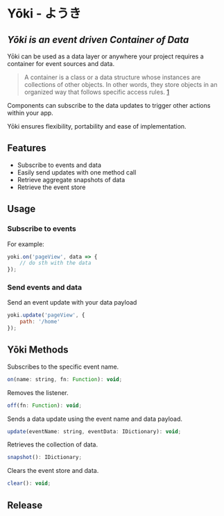 # Yōki - ようき
## _Yōki is an event driven Container of Data_
Yōki can be used as a data layer or anywhere your project requires a container for event sources and data.

> A container is a class or a data structure whose instances are collections of other objects. In other words, they store objects in an organized way that follows specific access rules. [1](https://en.wikipedia.org/wiki/Container_(abstract_data_type))

Components can subscribe to the data updates to trigger other actions within your app.

Yōki ensures flexibility, portability and ease of implementation.

## Features
- Subscribe to events and data
- Easily send updates with one method call
- Retrieve aggregate snapshots of data
- Retrieve the event store

## Usage

### Subscribe to events
For example:
```javascript
yoki.on('pageView', data => {
    // do sth with the data
});
```

### Send events and data
Send an event update with your data payload
```javascript
yoki.update('pageView', {
    path: '/home'
});
```
## Yōki Methods
Subscribes to the specific event name.
```javascript
on(name: string, fn: Function): void;
```
Removes the listener.
```javascript
off(fn: Function): void;
```
Sends a data update using the event name and data payload.
```javascript
update(eventName: string, eventData: IDictionary): void;
```
Retrieves the collection of data.
```javascript
snapshot(): IDictionary;
```
Clears the event store and data.
```javascript
clear(): void;
```

## Release
